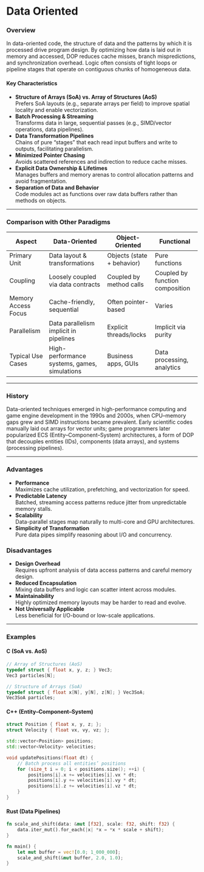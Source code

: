 # Data Oriented

### Overview

In data-oriented code, the structure of data and the patterns by which it is processed drive program design. By optimizing how data is laid out in memory and accessed, DOP reduces cache misses, branch mispredictions, and synchronization overhead. Logic often consists of tight loops or pipeline stages that operate on contiguous chunks of homogeneous data.

#### Key Characteristics

* **Structure of Arrays (SoA) vs. Array of Structures (AoS)**\
  Prefers SoA layouts (e.g., separate arrays per field) to improve spatial locality and enable vectorization.
* **Batch Processing & Streaming**\
  Transforms data in large, sequential passes (e.g., SIMD/vector operations, data pipelines).
* **Data Transformation Pipelines**\
  Chains of pure “stages” that each read input buffers and write to outputs, facilitating parallelism.
* **Minimized Pointer Chasing**\
  Avoids scattered references and indirection to reduce cache misses.
* **Explicit Data Ownership & Lifetimes**\
  Manages buffers and memory arenas to control allocation patterns and avoid fragmentation.
* **Separation of Data and Behavior**\
  Code modules act as functions over raw data buffers rather than methods on objects.

***

### Comparison with Other Paradigms

| Aspect              | Data-Oriented                                | Object-Oriented            | Functional                      |
| ------------------- | -------------------------------------------- | -------------------------- | ------------------------------- |
| Primary Unit        | Data layout & transformations                | Objects (state + behavior) | Pure functions                  |
| Coupling            | Loosely coupled via data contracts           | Coupled by method calls    | Coupled by function composition |
| Memory Access Focus | Cache-friendly, sequential                   | Often pointer-based        | Varies                          |
| Parallelism         | Data parallelism implicit in pipelines       | Explicit threads/locks     | Implicit via purity             |
| Typical Use Cases   | High-performance systems, games, simulations | Business apps, GUIs        | Data processing, analytics      |

***

### History

Data-oriented techniques emerged in high-performance computing and game engine development in the 1990s and 2000s, when CPU–memory gaps grew and SIMD instructions became prevalent. Early scientific codes manually laid out arrays for vector units; game programmers later popularized ECS (Entity–Component–System) architectures, a form of DOP that decouples entities (IDs), components (data arrays), and systems (processing pipelines).

***

### Advantages

* **Performance**\
  Maximizes cache utilization, prefetching, and vectorization for speed.
* **Predictable Latency**\
  Batched, streaming access patterns reduce jitter from unpredictable memory stalls.
* **Scalability**\
  Data-parallel stages map naturally to multi-core and GPU architectures.
* **Simplicity of Transformation**\
  Pure data pipes simplify reasoning about I/O and concurrency.

### Disadvantages

* **Design Overhead**\
  Requires upfront analysis of data access patterns and careful memory design.
* **Reduced Encapsulation**\
  Mixing data buffers and logic can scatter intent across modules.
* **Maintainability**\
  Highly optimized memory layouts may be harder to read and evolve.
* **Not Universally Applicable**\
  Less beneficial for I/O-bound or low-scale applications.

***

### Examples

#### C (SoA vs. AoS)

```c
// Array of Structures (AoS)
typedef struct { float x, y, z; } Vec3;
Vec3 particles[N];

// Structure of Arrays (SoA)
typedef struct { float x[N], y[N], z[N]; } Vec3SoA;
Vec3SoA particles;
```

#### C++ (Entity–Component–System)

```cpp
struct Position { float x, y, z; };
struct Velocity { float vx, vy, vz; };

std::vector<Position> positions;
std::vector<Velocity> velocities;

void updatePositions(float dt) {
    // Batch process all entities’ positions
    for (size_t i = 0; i < positions.size(); ++i) {
        positions[i].x += velocities[i].vx * dt;
        positions[i].y += velocities[i].vy * dt;
        positions[i].z += velocities[i].vz * dt;
    }
}
```

#### Rust (Data Pipelines)

```rust
fn scale_and_shift(data: &mut [f32], scale: f32, shift: f32) {
    data.iter_mut().for_each(|x| *x = *x * scale + shift);
}

fn main() {
    let mut buffer = vec![0.0; 1_000_000];
    scale_and_shift(&mut buffer, 2.0, 1.0);
}
```
